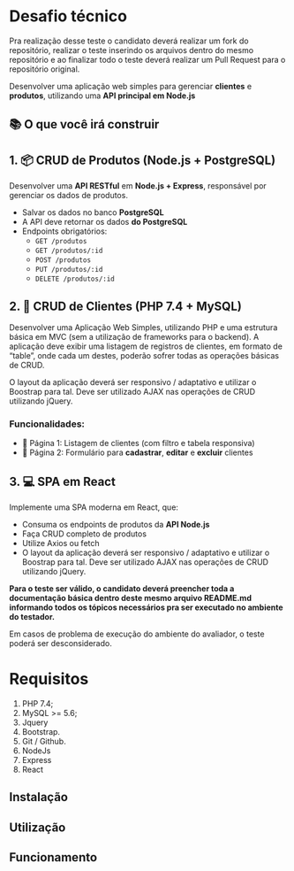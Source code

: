 # Desafio técnico
Pra realização desse teste o candidato deverá realizar um fork do repositório, realizar o teste inserindo os arquivos dentro do mesmo repositório e ao finalizar todo o teste deverá realizar um Pull Request para o repositório original.

Desenvolver uma aplicação web simples para gerenciar **clientes** e **produtos**, utilizando uma **API principal em Node.js**

## 📚 O que você irá construir

## 1. 📦 CRUD de Produtos (Node.js + PostgreSQL)
Desenvolver uma **API RESTful** em **Node.js + Express**, responsável por gerenciar os dados de produtos.

- Salvar os dados no banco **PostgreSQL**
- A API deve retornar os dados **do PostgreSQL**
- Endpoints obrigatórios:
  - `GET /produtos`
  - `GET /produtos/:id`
  - `POST /produtos`
  - `PUT /produtos/:id`
  - `DELETE /produtos/:id`

## 2. 👤 CRUD de Clientes (PHP 7.4 + MySQL)
Desenvolver uma Aplicação Web Simples, utilizando PHP e uma estrutura básica em MVC (sem a utilização de frameworks para o backend). A aplicação deve exibir uma listagem de registros de clientes, em formato de “table”, onde cada um destes, poderão sofrer todas as operações básicas de CRUD.

O layout da aplicação deverá ser responsivo / adaptativo e utilizar o Boostrap para tal. Deve ser utilizado AJAX nas operações de CRUD utilizando jQuery.

### Funcionalidades:
- 📄 Página 1: Listagem de clientes (com filtro e tabela responsiva)
- 📝 Página 2: Formulário para **cadastrar**, **editar** e **excluir** clientes


## 3. 💻 SPA em React

Implemente uma SPA moderna em React, que:
- Consuma os endpoints de produtos da **API Node.js**
- Faça CRUD completo de produtos
- Utilize Axios ou fetch
- O layout da aplicação deverá ser responsivo / adaptativo e utilizar o Boostrap para tal. Deve ser utilizado AJAX nas operações de CRUD utilizando jQuery.

**Para o teste ser válido, o candidato deverá preencher toda a documentação básica dentro deste mesmo arquivo README.md informando todos os tópicos necessários pra ser executado no ambiente do testador.**

Em casos de problema de execução do ambiente do avaliador, o teste poderá ser desconsiderado.

# Requisitos

1. PHP 7.4;
2. MySQL >= 5.6;
3. Jquery
4. Bootstrap.
5. Git / Github.
6. NodeJs
7. Express
8. React

## Instalação



## Utilização



## Funcionamento
